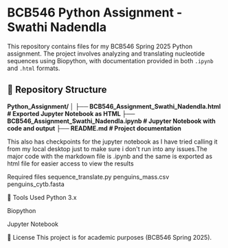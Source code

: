 # BCB546 Python Assignment - Swathi Nadendla

This repository contains files for my BCB546 Spring 2025 Python assignment. The project involves analyzing and translating nucleotide sequences using Biopython, with documentation provided in both `.ipynb` and `.html` formats.

## 📁 Repository Structure

**Python_Assignment/
│
├── BCB546_Assignment_Swathi_Nadendla.html # Exported Jupyter Notebook as HTML
├── BCB546_Assignment_Swathi_Nadendla.ipynb # Jupyter Notebook with code and output
├── README.md # Project documentation**

This also has checkpoints for the jupyter notebook as I have tried calling it from my local desktop just to make sure i don't run into any issues.The major code with the markdown file is  .ipynb and the same is exported as html file for easier access to view the results 

Required files
sequence_translate.py
penguins_mass.csv
penguins_cytb.fasta

🧰 Tools Used
Python 3.x

Biopython

Jupyter Notebook


📄 License
This project is for academic purposes (BCB546 Spring 2025).
